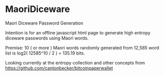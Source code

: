 # MaoriDiceware
Maori Diceware Password Generation

Intention is for an offline javascript html page to generate high entropy diceware passwords using Maori words.

Premise: 10 ( or more ) Maori words randomly generated from 12,585 word list is log2( 12585^10 / 2 ) = 135.19 bits.

Looking currently at the entropy collection and other concepts from https://github.com/cantonbecker/bitcoinpaperwallet
